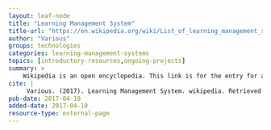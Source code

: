 ```yaml
---
layout: leaf-node
title: "Learning Management System"
title-url: "https://en.wikipedia.org/wiki/List_of_learning_management_systems"
author: "Various"
groups: technologies
categories: learning-management-systems
topics: [introductory-resources,ongoing-projects]
summary: >
    Wikipedia is an open encyclopedia. This link is for the entry for a list of Learning Management Systems.
cite: |
     Various. (2017). Learning Management System. wikipedia. Retrieved from: https://en.wikipedia.org/wiki/List_of_learning_management_systems. April 10, 2017.
pub-date: 2017-04-10
added-date: 2017-04-10
resource-type: external-page
---
```

